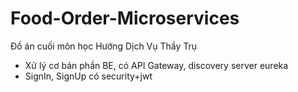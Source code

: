 # Food-Order-Microservices
Đồ án cuối môn học Hướng Dịch Vụ Thầy Trụ
- Xử lý cơ bản phần BE, có API Gateway, discovery server eureka
- SignIn, SignUp có security+jwt
